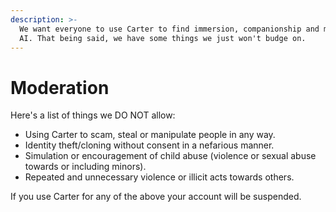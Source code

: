 ```yaml
---
description: >-
  We want everyone to use Carter to find immersion, companionship and more with
  AI. That being said, we have some things we just won't budge on.
---
```


# Moderation

Here's a list of things we DO NOT allow:

* Using Carter to scam, steal or manipulate people in any way.
* Identity theft/cloning without consent in a nefarious manner.
* Simulation or encouragement of child abuse (violence or sexual abuse towards or including minors).
* Repeated and unnecessary violence or illicit acts towards others.

If you use Carter for any of the above your account will be suspended.
